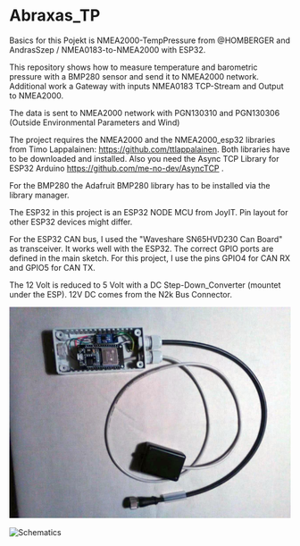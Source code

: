 # Abraxas_TP

Basics for this Pojekt is NMEA2000-TempPressure from @HOMBERGER and AndrasSzep / NMEA0183-to-NMEA2000 with ESP32.

This repository shows how to measure temperature and barometric pressure with a BMP280 sensor and send it to NMEA2000 network.
Additional work a Gateway with inputs NMEA0183 TCP-Stream and Output to NMEA2000.

The data is sent to NMEA2000 network with PGN130310 and PGN130306 (Outside Environmental Parameters and Wind)

The project requires the NMEA2000 and the NMEA2000_esp32 libraries from Timo Lappalainen: https://github.com/ttlappalainen. Both libraries have to be downloaded and installed.
Also you need the Async TCP Library for ESP32 Arduino https://github.com/me-no-dev/AsyncTCP .

For the BMP280 the Adafruit BMP280 library has to be installed via the library manager.

The ESP32 in this project is an ESP32 NODE MCU from JoyIT. Pin layout for other ESP32 devices might differ.

For the ESP32 CAN bus, I used the "Waveshare SN65HVD230 Can Board" as transceiver. It works well with the ESP32. The correct GPIO ports are defined in the main sketch. For this project, I use the pins GPIO4 for CAN RX and GPIO5 for CAN TX.

The 12 Volt is reduced to 5 Volt with a DC Step-Down_Converter (mountet under the ESP). 12V DC comes from the N2k Bus Connector.

![Schematics](https://github.com/gerryvel/Abraxas_TP/blob/main/photo_2020-10-10_19-02-31.jpg)

![Schematics](https://github.com/gerryvel/Abraxas_TP/blob/main/photo_2020-10-10_19-02-32.jpg)

